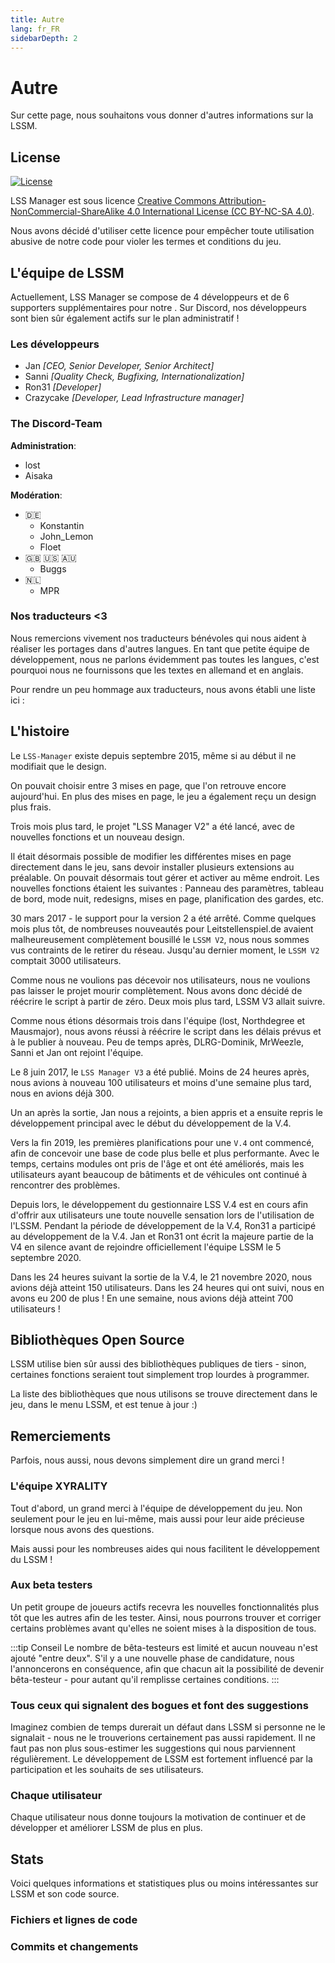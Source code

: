 ```yaml
---
title: Autre
lang: fr_FR
sidebarDepth: 2
---
```


# Autre

Sur cette page, nous souhaitons vous donner d'autres informations sur la LSSM.

## License
[![License](https://mirrors.creativecommons.org/presskit/buttons/88x31/svg/by-nc-sa.eu.svg)][license]

LSS Manager est sous licence [Creative Commons Attribution-NonCommercial-ShareAlike 4.0 International License (CC BY-NC-SA 4.0)][license].

Nous avons décidé d'utiliser cette licence pour empêcher toute utilisation abusive de notre code pour violer les termes et conditions du jeu.

## L'équipe de LSSM
Actuellement, LSS Manager se compose de 4 développeurs et de 6 supporters supplémentaires pour notre <discord/>. Sur Discord, nos développeurs sont bien sûr également actifs sur le plan administratif !

### Les développeurs

* Jan *[CEO, Senior Developer, Senior Architect]*
* Sanni *[Quality Check, Bugfixing, Internationalization]*
* Ron31 *[Developer]*
* Crazycake *[Developer, Lead Infrastructure manager]*

### The Discord-Team
**Administration**:

* lost
* Aisaka

**Modération**:

* 🇩🇪
    * Konstantin
    * John_Lemon
    * Floet
* 🇬🇧 🇺🇸 🇦🇺
    * Buggs
* 🇳🇱
    * MPR

### Nos traducteurs <3
Nous remercions vivement nos traducteurs bénévoles qui nous aident à réaliser les portages dans d'autres langues. En tant que petite équipe de développement, nous ne parlons évidemment pas toutes les langues, c'est pourquoi nous ne fournissons que les textes en allemand et en anglais.

Pour rendre un peu hommage aux traducteurs, nous avons établi une liste ici :
<translators/>

## L'histoire
Le `LSS-Manager` existe depuis septembre 2015, même si au début il ne modifiait que le design.

On pouvait choisir entre 3 mises en page, que l'on retrouve encore aujourd'hui. En plus des mises en page, le jeu a également reçu un design plus frais.

Trois mois plus tard, le projet "LSS Manager V2" a été lancé, avec de nouvelles fonctions et un nouveau design.

Il était désormais possible de modifier les différentes mises en page directement dans le jeu, sans devoir installer plusieurs extensions au préalable. On pouvait désormais tout gérer et activer au même endroit. Les nouvelles fonctions étaient les suivantes : Panneau des paramètres, tableau de bord, mode nuit, redesigns, mises en page, planification des gardes, etc.

30 mars 2017 - le support pour la version 2 a été arrêté. Comme quelques mois plus tôt, de nombreuses nouveautés pour Leitstellenspiel.de avaient malheureusement complètement bousillé le `LSSM V2`, nous nous sommes vus contraints de le retirer du réseau. Jusqu'au dernier moment, le `LSSM V2` comptait 3000 utilisateurs.

Comme nous ne voulions pas décevoir nos utilisateurs, nous ne voulions pas laisser le projet mourir complètement. Nous avons donc décidé de réécrire le script à partir de zéro. Deux mois plus tard, LSSM V3 allait suivre.

Comme nous étions désormais trois dans l'équipe (lost, Northdegree et Mausmajor), nous avons réussi à réécrire le script dans les délais prévus et à le publier à nouveau. Peu de temps après, DLRG-Dominik, MrWeezle, Sanni et Jan ont rejoint l'équipe.

Le 8 juin 2017, le `LSS Manager V3` a été publié. Moins de 24 heures après, nous avions à nouveau 100 utilisateurs et moins d'une semaine plus tard, nous en avions déjà 300.

Un an après la sortie, Jan nous a rejoints, a bien appris et a ensuite repris le développement principal avec le début du développement de la V.4.

Vers la fin 2019, les premières planifications pour une `V.4` ont commencé, afin de concevoir une base de code plus belle et plus performante. Avec le temps, certains modules ont pris de l'âge et ont été améliorés, mais les utilisateurs ayant beaucoup de bâtiments et de véhicules ont continué à rencontrer des problèmes.

Depuis lors, le développement du gestionnaire LSS V.4 est en cours afin d'offrir aux utilisateurs une toute nouvelle sensation lors de l'utilisation de l'LSSM. Pendant la période de développement de la V.4, Ron31 a participé au développement de la V.4. Jan et Ron31 ont écrit la majeure partie de la V4 en silence avant de rejoindre officiellement l'équipe LSSM le 5 septembre 2020.

Dans les 24 heures suivant la sortie de la V.4, le 21 novembre 2020, nous avions déjà atteint 150 utilisateurs. Dans les 24 heures qui ont suivi, nous en avons eu 200 de plus ! En une semaine, nous avions déjà atteint 700 utilisateurs !

## Bibliothèques Open Source
LSSM utilise bien sûr aussi des bibliothèques publiques de tiers - sinon, certaines fonctions seraient tout simplement trop lourdes à programmer.

La liste des bibliothèques que nous utilisons se trouve directement dans le jeu, dans le menu LSSM, et est tenue à jour :)

## Remerciements
Parfois, nous aussi, nous devons simplement dire un grand merci !

### L'équipe XYRALITY
Tout d'abord, un grand merci à l'équipe de développement du jeu. Non seulement pour le jeu en lui-même, mais aussi pour leur aide précieuse lorsque nous avons des questions.

Mais aussi pour les nombreuses aides qui nous facilitent le développement du LSSM !

### Aux beta testers
Un petit groupe de joueurs actifs recevra les nouvelles fonctionnalités plus tôt que les autres afin de les tester. Ainsi, nous pourrons trouver et corriger certains problèmes avant qu'elles ne soient mises à la disposition de tous.

:::tip Conseil
Le nombre de bêta-testeurs est limité et aucun nouveau n'est ajouté "entre deux". S'il y a une nouvelle phase de candidature, nous l'annoncerons en conséquence, afin que chacun ait la possibilité de devenir bêta-testeur - pour autant qu'il remplisse certaines conditions.
:::

### Tous ceux qui signalent des bogues et font des suggestions
Imaginez combien de temps durerait un défaut dans LSSM si personne ne le signalait - nous ne le trouverions certainement pas aussi rapidement. Il ne faut pas non plus sous-estimer les suggestions qui nous parviennent régulièrement. Le développement de LSSM est fortement influencé par la participation et les souhaits de ses utilisateurs.

### Chaque utilisateur
Chaque utilisateur nous donne toujours la motivation de continuer et de développer et améliorer LSSM de plus en plus.

## Stats

Voici quelques informations et statistiques plus ou moins intéressantes sur LSSM et son code source.

### Fichiers et lignes de code

<stats-cloc/>

### Commits et changements

<stats-commits/>

[license]: https://creativecommons.org/licenses/by-nc-sa/4.0/deed.en
